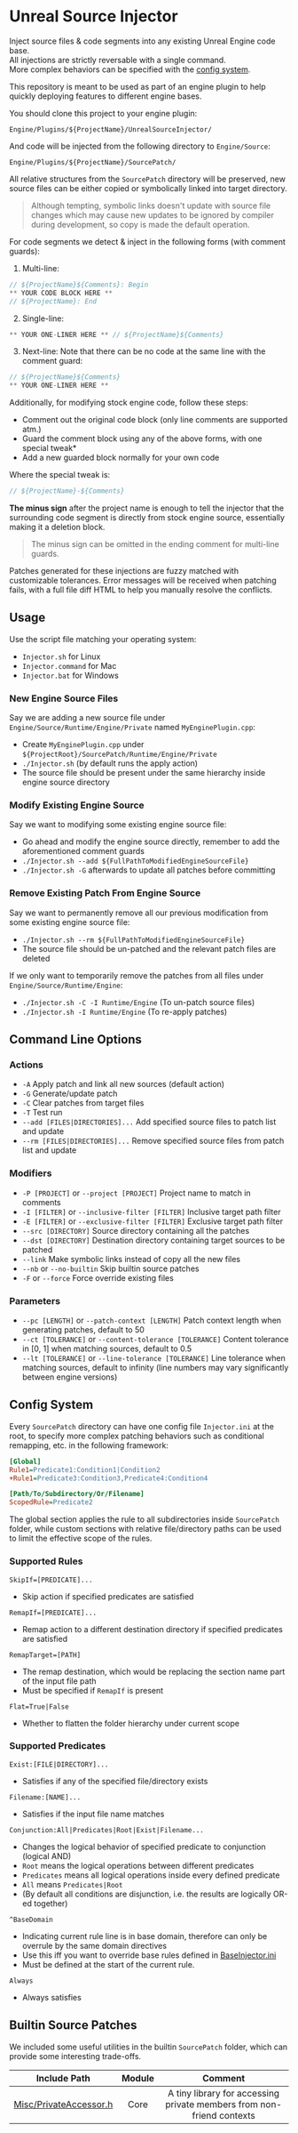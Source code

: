 # Unreal Source Injector

Inject source files & code segments into any existing Unreal Engine code base.  
All injections are strictly reversable with a single command.  
More complex behaviors can be specified with the [config system](#Config-System).  

This repository is meant to be used as part of an engine plugin to help
quickly deploying features to different engine bases.

You should clone this project to your engine plugin:
```
Engine/Plugins/${ProjectName}/UnrealSourceInjector/
```
And code will be injected from the following directory to `Engine/Source`:
```
Engine/Plugins/${ProjectName}/SourcePatch/
```
All relative structures from the `SourcePatch` directory will be preserved,
new source files can be either copied or symbolically linked into target directory.

> Although tempting, symbolic links doesn't update with source file changes which may cause
> new updates to be ignored by compiler during development, so copy is made the default operation.

For code segments we detect & inject in the following forms (with comment guards):

1. Multi-line:

```cpp
// ${ProjectName}${Comments}: Begin
** YOUR CODE BLOCK HERE **
// ${ProjectName}: End
```

2. Single-line:

```cpp
** YOUR ONE-LINER HERE ** // ${ProjectName}${Comments}
```

3. Next-line: Note that there can be no code at the same line with the comment guard:

```cpp
// ${ProjectName}${Comments}
** YOUR ONE-LINER HERE **
```

Additionally, for modifying stock engine code, follow these steps:
* Comment out the original code block (only line comments are supported atm.)
* Guard the comment block using any of the above forms, with one special tweak*
* Add a new guarded block normally for your own code

Where the special tweak is:

```cpp
// ${ProjectName}-${Comments}
```

**The minus sign** after the project name is enough to tell the injector that the surrounding code segment is directly from stock engine source, essentially making it a deletion block.

> The minus sign can be omitted in the ending comment for multi-line guards.

Patches generated for these injections are fuzzy matched with customizable tolerances.
Error messages will be received when patching fails, with a full file diff HTML to help you manually resolve the conflicts.

## Usage

Use the script file matching your operating system:
* `Injector.sh` for Linux
* `Injector.command` for Mac
* `Injector.bat` for Windows

### New Engine Source Files

Say we are adding a new source file under `Engine/Source/Runtime/Engine/Private` named `MyEnginePlugin.cpp`:

* Create `MyEnginePlugin.cpp` under `${ProjectRoot}/SourcePatch/Runtime/Engine/Private`
* `./Injector.sh` (by default runs the apply action)
* The source file should be present under the same hierarchy inside engine source directory

### Modify Existing Engine Source

Say we want to modifying some existing engine source file:

* Go ahead and modify the engine source directly, remember to add the aforementioned comment guards
* `./Injector.sh --add ${FullPathToModifiedEngineSourceFile}`
* `./Injector.sh -G` afterwards to update all patches before committing

### Remove Existing Patch From Engine Source

Say we want to permanently remove all our previous modification from some existing engine source file:

* `./Injector.sh --rm ${FullPathToModifiedEngineSourceFile}`
* The source file should be un-patched and the relevant patch files are deleted

If we only want to temporarily remove the patches from all files under `Engine/Source/Runtime/Engine`:

* `./Injector.sh -C -I Runtime/Engine` (To un-patch source files)
* `./Injector.sh -I Runtime/Engine` (To re-apply patches)

## Command Line Options

### Actions

* `-A` Apply patch and link all new sources (default action)
* `-G` Generate/update patch
* `-C` Clear patches from target files
* `-T` Test run
* `--add [FILES|DIRECTORIES]...` Add specified source files to patch list and update
* `--rm [FILES|DIRECTORIES]...` Remove specified source files from patch list and update

### Modifiers

* `-P [PROJECT]` or `--project [PROJECT]` Project name to match in comments
* `-I [FILTER]` or `--inclusive-filter [FILTER]` Inclusive target path filter
* `-E [FILTER]` or `--exclusive-filter [FILTER]` Exclusive target path filter
* `--src [DIRECTORY]` Source directory containing all the patches
* `--dst [DIRECTORY]` Destination directory containing target sources to be patched
* `--link` Make symbolic links instead of copy all the new files
* `--nb` or `--no-builtin` Skip builtin source patches
* `-F` or `--force` Force override existing files

### Parameters

* `--pc [LENGTH]` or `--patch-context [LENGTH]` Patch context length when generating patches, default to 50
* `--ct [TOLERANCE]` or `--content-tolerance [TOLERANCE]` Content tolerance in [0, 1] when matching sources, default to 0.5
* `--lt [TOLERANCE]` or `--line-tolerance [TOLERANCE]` Line tolerance when matching sources, default to infinity (line numbers may vary significantly between engine versions)

## Config System

Every `SourcePatch` directory can have one config file `Injector.ini` at the root,
to specify more complex patching behaviors such as conditional remapping, etc. in the following framework:

```ini
[Global]
Rule1=Predicate1:Condition1|Condition2
+Rule1=Predicate3:Condition3,Predicate4:Condition4

[Path/To/Subdirectory/Or/Filename]
ScopedRule=Predicate2
```

The global section applies the rule to all subdirectories inside `SourcePatch` folder, while custom sections with
relative file/directory paths can be used to limit the effective scope of the rules.

### Supported Rules

`SkipIf=[PREDICATE]...`
* Skip action if specified predicates are satisfied

`RemapIf=[PREDICATE]...`
* Remap action to a different destination directory if specified predicates are satisfied

`RemapTarget=[PATH]`
* The remap destination, which would be replacing the section name part of the input file path
* Must be specified if `RemapIf` is present

`Flat=True|False`
* Whether to flatten the folder hierarchy under current scope

### Supported Predicates

`Exist:[FILE|DIRECTORY]...`
* Satisfies if any of the specified file/directory exists

`Filename:[NAME]...`
* Satisfies if the input file name matches

`Conjunction:All|Predicates|Root|Exist|Filename...`
* Changes the logical behavior of specified predicate to conjunction (logical AND)
* `Root` means the logical operations between different predicates
* `Predicates` means all logical operations inside every defined predicate
* `All` means `Predicates|Root`
* (By default all conditions are disjunction, i.e. the results are logically OR-ed together)

`^BaseDomain`
* Indicating current rule line is in base domain, therefore can only be overrule by the same domain directives
* Use this iff you want to override base rules defined in [BaseInjector.ini](BaseInjector.ini)
* Must be defined at the start of the current rule.

`Always`
* Always satisfies

## Builtin Source Patches

We included some useful utilities in the builtin `SourcePatch` folder, which can provide some interesting trade-offs.

|                                   Include Path                                   | Module |                                Comment                                |
|:--------------------------------------------------------------------------------:|:------:|:---------------------------------------------------------------------:|
| [Misc/PrivateAccessor.h](SourcePatch/Runtime/Core/Public/Misc/PrivateAccessor.h) |  Core  | A tiny library for accessing private members from non-friend contexts |
